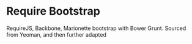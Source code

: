Require Bootstrap
==============

RequireJS, Backbone, Marionette bootstrap with Bower Grunt. Sourced from Yeoman, and then further adapted
